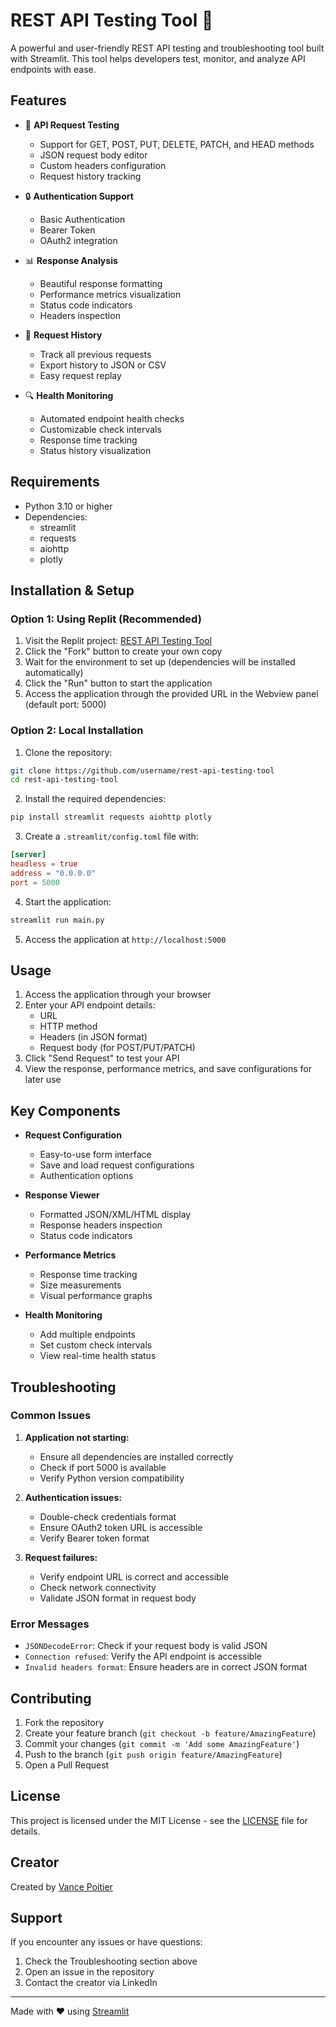 # REST API Testing Tool 🔌

A powerful and user-friendly REST API testing and troubleshooting tool built with Streamlit. This tool helps developers test, monitor, and analyze API endpoints with ease.

## Features

- 🚀 **API Request Testing**
  - Support for GET, POST, PUT, DELETE, PATCH, and HEAD methods
  - JSON request body editor
  - Custom headers configuration
  - Request history tracking

- 🔒 **Authentication Support**
  - Basic Authentication
  - Bearer Token
  - OAuth2 integration

- 📊 **Response Analysis**
  - Beautiful response formatting
  - Performance metrics visualization
  - Status code indicators
  - Headers inspection

- 📝 **Request History**
  - Track all previous requests
  - Export history to JSON or CSV
  - Easy request replay

- 🔍 **Health Monitoring**
  - Automated endpoint health checks
  - Customizable check intervals
  - Response time tracking
  - Status history visualization

## Requirements

- Python 3.10 or higher
- Dependencies:
  - streamlit
  - requests
  - aiohttp
  - plotly

## Installation & Setup

### Option 1: Using Replit (Recommended)

1. Visit the Replit project: [REST API Testing Tool](https://replit.com/@username/rest-api-testing-tool)
2. Click the "Fork" button to create your own copy
3. Wait for the environment to set up (dependencies will be installed automatically)
4. Click the "Run" button to start the application
5. Access the application through the provided URL in the Webview panel (default port: 5000)

### Option 2: Local Installation

1. Clone the repository:
```bash
git clone https://github.com/username/rest-api-testing-tool
cd rest-api-testing-tool
```

2. Install the required dependencies:
```bash
pip install streamlit requests aiohttp plotly
```

3. Create a `.streamlit/config.toml` file with:
```toml
[server]
headless = true
address = "0.0.0.0"
port = 5000
```

4. Start the application:
```bash
streamlit run main.py
```

5. Access the application at `http://localhost:5000`

## Usage

1. Access the application through your browser
2. Enter your API endpoint details:
   - URL
   - HTTP method
   - Headers (in JSON format)
   - Request body (for POST/PUT/PATCH)
3. Click "Send Request" to test your API
4. View the response, performance metrics, and save configurations for later use

## Key Components

- **Request Configuration**
  - Easy-to-use form interface
  - Save and load request configurations
  - Authentication options

- **Response Viewer**
  - Formatted JSON/XML/HTML display
  - Response headers inspection
  - Status code indicators

- **Performance Metrics**
  - Response time tracking
  - Size measurements
  - Visual performance graphs

- **Health Monitoring**
  - Add multiple endpoints
  - Set custom check intervals
  - View real-time health status

## Troubleshooting

### Common Issues

1. **Application not starting:**
   - Ensure all dependencies are installed correctly
   - Check if port 5000 is available
   - Verify Python version compatibility

2. **Authentication issues:**
   - Double-check credentials format
   - Ensure OAuth2 token URL is accessible
   - Verify Bearer token format

3. **Request failures:**
   - Verify endpoint URL is correct and accessible
   - Check network connectivity
   - Validate JSON format in request body

### Error Messages

- `JSONDecodeError`: Check if your request body is valid JSON
- `Connection refused`: Verify the API endpoint is accessible
- `Invalid headers format`: Ensure headers are in correct JSON format

## Contributing

1. Fork the repository
2. Create your feature branch (`git checkout -b feature/AmazingFeature`)
3. Commit your changes (`git commit -m 'Add some AmazingFeature'`)
4. Push to the branch (`git push origin feature/AmazingFeature`)
5. Open a Pull Request

## License

This project is licensed under the MIT License - see the [LICENSE](LICENSE) file for details.

## Creator

Created by [Vance Poitier](https://www.linkedin.com/in/vance-poitier/)

## Support

If you encounter any issues or have questions:
1. Check the Troubleshooting section above
2. Open an issue in the repository
3. Contact the creator via LinkedIn

---

Made with ❤️ using [Streamlit](https://streamlit.io/)
